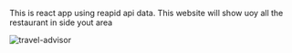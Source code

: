 This is react app using reapid api data. This website will show uoy all the restaurant in side yout area

![travel-advisor](https://github.com/imran-24/pygame-flappy-bird/assets/91665909/10e8973e-5e63-478a-9575-f93b7448e1c1)

